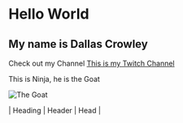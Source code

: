 # Hello World

## My name is Dallas Crowley

Check out my Channel [This is my Twitch Channel](https://www.twitch.tv/dallas_crowley/)

<p> This is Ninja, he is the Goat </p>

![The Goat](https://cdn.mos.cms.futurecdn.net/skSeuTtFrBgvc9BWyu2XMN-320-80.jpg)

| Heading | Header | Head | 
